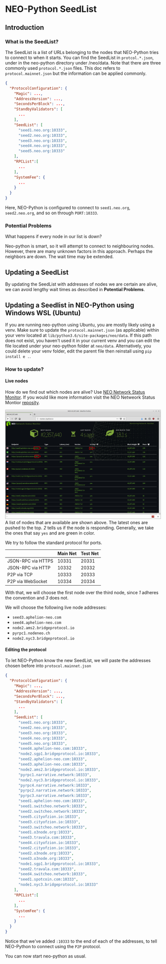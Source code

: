# NEO-Python SeedList

## Introduction
### What is the SeedList?
The SeedList is a list of URLs belonging to the nodes that NEO-Python tries to connect to when it starts.
You can find the SeedList in `protcol.*.json`, under in the neo-python directory under /neo/data. Note that there are three commonly used `protocol.*.json` files.
This doc refers to `protocol.mainnet.json` but the information can be applied commonly.

```json
{
  "ProtocolConfiguration": {
    "Magic": ...,
    "AddressVersion": ...,
    "SecondsPerBlock": ...,
    "StandbyValidators": [
      ...
    ],
    "SeedList": [
      "seed1.neo.org:10333",
      "seed2.neo.org:10333",
      "seed3.neo.org:10333",
      "seed4.neo.org:10333",
      "seed5.neo.org:10333"
    ],
    "RPCList":[
      ...
    ],
    "SystemFee": {
      ...
    }
  }
}
```
Here, NEO-Python is configured to connect to `seed1.neo.org`, `seed2.neo.org`, and so on through `PORT:10333`.

### Potential Problems
What happens if every node in our list is down?

Neo-python is smart, so it will attempt to connect to neighbouring nodes. However, there are many unknown factors in this approach. Perhaps the neighbors are down. The wait time may be extended.

## Updating a SeedList
By updating the SeedList with addresses of nodes we are certain are alive, we can avoid lengthy wait times as described in **Potential Problems**.

## Updating a Seedlist in NEO-Python using Windows WSL (Ubuntu)
If you are running neo-python using Ubuntu, you are mostly likely using a venv. Make sure to update the `protocol.mainnet.json` (as applicable) within your venv located at `lib/python3.6/site-packages/neo/data`.
If this path does not exist, you haven't used it in your current venv and you can edit the file located under your neo-python folder at `neo/data`.
Alternatively, you could delete your venv folder, edit the parent file then reinstall using `pip install e .`.

### How to update?
####  Live nodes
How do we find out which nodes are alive? Use [NEO Network Status Monitor](http://monitor.cityofzion.io/).
If you would like more information visit the NEO Netweork Status Montior [reposity](https://github.com/CityOfZion/neo-mon).

![seedlist](../seedlist.png)
A list of nodes that are available are shown above. The latest ones are pushed to the top.
*2* tells us if the node is responding. Generally, we take the ones that say `yes` and are green in color.

We try to follow the standard protocol for ports.

|                    | Main Net | Test Net |
| ------------------ | :------------ | :------------- |
| JSON-RPC via HTTPS | 10331        | 20331         |
| JSON-RPC via HTTP  | 10332        | 20332         |
| P2P via TCP        | 10333        | 20333         |
| P2P via WebSocket  | 10334        | 20334         |

With that, we will choose the first node over the third node, since *1* adheres the convention and *3* does not.

We will choose the following live node addresses:
- `seed3.aphelion-neo.com`
- `seed4.aphelion-neo.com`
- `node2.ams2.bridgeprotocol.io`
- `pyrpc1.nodeneo.ch`
- `node2.nyc3.bridgeprotocol.io`


#### Editing the protocol
To let NEO-Python know the new SeedList, we will paste the addresses chosen before into `protocol.mainnet.json`
```json
{
  "ProtocolConfiguration": {
    "Magic": ...,
    "AddressVersion": ...,
    "SecondsPerBlock": ...,
    "StandbyValidators": [
      ...
    ],
    "SeedList": [
      "seed1.neo.org:10333",
      "seed2.neo.org:10333",
      "seed3.neo.org:10333",
      "seed4.neo.org:10333",
      "seed5.neo.org:10333",
      "seed4.aphelion-neo.com:10333",
      "node2.sgp1.bridgeprotocol.io:10333",
      "seed2.aphelion-neo.com:10333",
      "seed3.aphelion-neo.com:10333",
      "node2.ams2.bridgeprotocol.io:10333",
      "pyrpc1.narrative.network:10333",
      "node2.nyc3.bridgeprotocol.io:10333",
      "pyrpc4.narrative.network:10333",
      "pyrpc2.narrative.network:10333",
      "pyrpc3.narrative.network:10333",
      "seed1.aphelion-neo.com:10333",
      "seed1.switcheo.network:10333",
      "seed2.switcheo.network:10333",
      "seed5.cityofzion.io:10333",
      "seed3.cityofzion.io:10333",
      "seed3.switcheo.network:10333",
      "seed1.o3node.org:10333",
      "seed3.travala.com:10333",
      "seed4.cityofzion.io:10333",
      "seed2.cityofzion.io:10333",
      "seed2.o3node.org:10333",
      "seed3.o3node.org:10333",
      "node1.sgp1.bridgeprotocol.io:10333",
      "seed2.travala.com:10333",
      "seed4.switcheo.network:10333",
      "seed1.spotcoin.com:10333",
      "node1.nyc3.bridgeprotocol.io:10333"
    ],
    "RPCList":[
      ...
    ],
    "SystemFee": {
      ...
    }
  }
}
```
Notice that we've added `:10333` to the end of each of the addresses, to tell NEO-Python to connect using the `P2P` protocol.

You can now start neo-python as usual.
